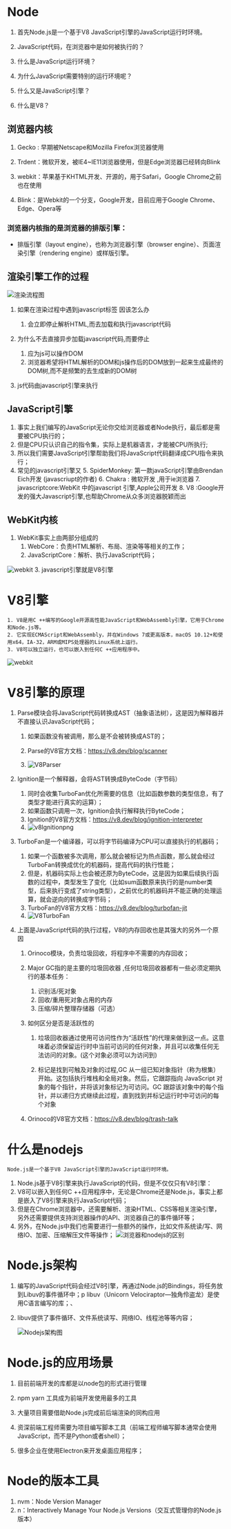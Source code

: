 # Node

1. 首先Node.js是一个基于V8 JavaScript引擎的JavaScript运行时环境。
2. JavaScript代码，在浏览器中是如何被执行的？

3. 什么是JavaScript运行环境？
4. 为什么JavaScript需要特别的运行环境呢？
5. 什么又是JavaScript引擎？
6. 什么是V8？

## 浏览器内核

1. Gecko : 早期被Netscape和Mozilla Firefox浏览器使用

2. Trdent：微软开发，被IE4~IE11浏览器使用，但是Edge浏览器已经转向Blink
3. webkit：苹果基于KHTML开发、开源的，用于Safari，Google Chrome之前也在使用
4. Blink：是Webkit的一个分支，Google开发，目前应用于Google Chrome、Edge、Opera等

### 浏览器内核指的是浏览器的排版引擎：

- 排版引擎（layout engine），也称为浏览器引擎（browser engine）、页面渲染引擎（rendering engine）或样版引擎。

## 渲染引擎工作的过程

![渲染流程图](./image/渲染流程图.png)

1. 如果在渲染过程中遇到javascript标签 因该怎么办

   1. 会立即停止解析HTML,而去加载和执行javascript代码
2. 为什么不去直接异步加载javascript代码,而要停止
      1. 应为js可以操作DOM
      2. 浏览器希望将HTML解析的DOM和js操作后的DOM放到一起来生成最终的DOM树,而不是频繁的去生成新的DOM树
3. js代码由javascript引擎来执行

## JavaScript引擎
1. 事实上我们编写的JavaScript无论你交给浏览器或者Node执行，最后都是需要被CPU执行的；
2. 但是CPU只认识自己的指令集，实际上是机器语言，才能被CPU所执行;
3. 所以我们需要JavaScript引擎帮助我们将JavaScript代码翻译成CPU指令来执行；
4. 常见的javascript引擎又
	5. SpiderMonkey: 第一款javaScript引擎由Brendan Eich开发 (javascriupt的作者)
	6. Chakra : 微软开发 ,用于ie浏览器
	7. javascriptcore:WebKit 中的javascript 引擎,Apple公司开发
	8. V8 :Google开发的强大Javascript引擎,也帮助Chrome从众多浏览器脱颖而出
## WebKit内核
1. WebKit事实上由两部分组成的
	1. WebCore：负责HTML解析、布局、渲染等等相关的工作；
	2. JavaScriptCore：解析、执行JavaScript代码；

![webkit](./image/webkit.png)
	3. javascript引擎就是V8引擎

# V8引擎
	1. V8是用C ++编写的Google开源高性能JavaScript和WebAssembly引擎，它用于Chrome和Node.js等。
	2. 它实现ECMAScript和WebAssembly，并在Windows 7或更高版本，macOS 10.12+和使用x64，IA-32，ARM或MIPS处理器的Linux系统上运行。
	3. V8可以独立运行，也可以嵌入到任何C ++应用程序中。
![webkit](./image/V8编译过程.png)

# V8引擎的原理

1. Parse模块会将JavaScript代码转换成AST（抽象语法树），这是因为解释器并不直接认识JavaScript代码；

   1. 如果函数没有被调用，那么是不会被转换成AST的；

   2. Parse的V8官方文档：https://v8.dev/blog/scanner
   
   3. ![V8Parser](./image/V8Parser.png)
   
2. Ignition是一个解释器，会将AST转换成ByteCode（字节码）
	1. 同时会收集TurboFan优化所需要的信息（比如函数参数的类型信息，有了类型才能进行真实的运算）；
	2. 如果函数只调用一次，Ignition会执行解释执行ByteCode；
	3. Ignition的V8官方文档：https://v8.dev/blog/ignition-interpreter
	4. ![v8lgnitionpng](./image/v8lgnitionpng.png)
	
3. TurboFan是一个编译器，可以将字节码编译为CPU可以直接执行的机器码；
	1. 如果一个函数被多次调用，那么就会被标记为热点函数，那么就会经过TurboFan转换成优化的机器码，提高代码的执行性能；
	2. 但是，机器码实际上也会被还原为ByteCode，这是因为如果后续执行函数的过程中，类型发生了变化（比如sum函数原来执行的是number类型，后来执行变成了string类型），之前优化的机器码并不能正确的处理运算，就会逆向的转换成字节码；
	3. TurboFan的V8官方文档：https://v8.dev/blog/turbofan-jit
	4. ![V8TurboFan](./image/V8TurboFan.png)
	
4. 上面是JavaScript代码的执行过程，V8的内存回收也是其强大的另外一个原因
	1. Orinoco模块，负责垃圾回收，将程序中不需要的内存回收；
	
	2. Major GC指的是主要的垃圾回收器 ,任何垃圾回收器都有一些必须定期执行的基本任务：
	
	   1. 识别活/死对象
	   2. 回收/重用死对象占用的内存
	   3. 压缩/碎片整理存储器（可选）
	
	3. 如何区分是否是活跃性的
	
	   1. 垃圾回收器通过使用可访问性作为“活跃性”的代理来做到这一点。这意味着必须保留运行时中当前可访问的任何对象，并且可以收集任何无法访问的对象。(这个对象必须可以为访问到)
	
	   2. 标记是找到可触及对象的过程,GC 从一组已知对象指针（称为根集）开始。这包括执行堆栈和全局对象。然后，它跟踪指向 JavaScript 对象的每个指针，并将该对象标记为可访问。GC 跟踪该对象中的每个指针，并以递归方式继续此过程，直到找到并标记运行时中可访问的每个对象
	
	4. Orinoco的V8官方文档：https://v8.dev/blog/trash-talk
	
# 什么是nodejs

	Node.js是一个基于V8 JavaScript引擎的JavaScript运行时环境。
1. Node.js基于V8引擎来执行JavaScript的代码，但是不仅仅只有V8引擎：
2. V8可以嵌入到任何C ++应用程序中，无论是Chrome还是Node.js，事实上都是嵌入了V8引擎来执行JavaScript代码；
3. 但是在Chrome浏览器中，还需要解析、渲染HTML、CSS等相关渲染引擎，另外还需要提供支持浏览器操作的API、浏览器自己的事件循环等；
4. 另外，在Node.js中我们也需要进行一些额外的操作，比如文件系统读/写、网络IO、加密、压缩解压文件等操作；
![浏览器和nodejs的区别](./image/浏览器和nodejs的区别.png)

# Node.js架构

1. 编写的JavaScript代码会经过V8引擎，再通过Node.js的Bindings，将任务放到Libuv的事件循环中；p libuv（Unicorn Velociraptor—独角伶盗龙）是使用C语言编写的库；、

2. libuv提供了事件循环、文件系统读写、网络IO、线程池等等内容；

   ![Nodejs架构图](./image/Nodejs架构图.png)

# Node.js的应用场景

1. 目前前端开发的库都是以node包的形式进行管理

2. npm yarn 工具成为前端开发使用最多的工具

3. 大量项目需要借助Node.js完成前后端渲染的同构应用

4. 资深前端工程师需要为项目编写脚本工具（前端工程师编写脚本通常会使用JavaScript，而不是Python或者shell）；

5. 很多企业在使用Electron来开发桌面应用程序；

# Node的版本工具
1. nvm：Node Version Manager
2. n：Interactively Manage Your Node.js Versions（交互式管理你的Node.js版本）
